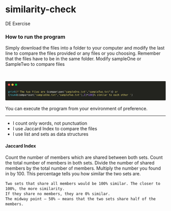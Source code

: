 # similarity-check
DE Exercise
<h3>How to run the program</h3>
<p>Simply download the files into a folder to your computer and modify the last line to compare the files provided or any files or you choosing. Remember that the files have to be in the same folder. Modify sampleOne or SampleTwo to compare files</p>
<br>
<p align="center">
  <img src="https://github.com/Sabrejq/similarity-check/blob/main/img.png" title="hover text">
</p>

 <p>You can execute the program from your environment of preference. </p>
<hr>

<ul>
    <li> I count only words, not punctuation </li>
    <li>I use Jaccard Index to compare the files</li>
    <li>I use list and sets as data structures</li>
</ul>

<h4> Jaccard Index</h4>
<p>
    Count the number of members which are shared between both sets.
    Count the total number of members in both sets.
    Divide the number of shared members by the total number of members.
    Multiply the number you found in by 100.
    This percentage tells you how similar the two sets are.
    
    Two sets that share all members would be 100% similar. The closer to 100%, the more similarity.
    If they share no members, they are 0% similar.
    The midway point — 50% — means that the two sets share half of the members.
</p>
